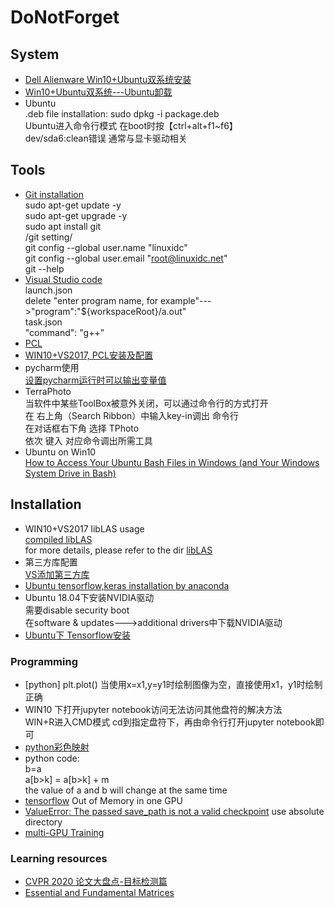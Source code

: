 # DoNotForget

## System
* [Dell Alienware Win10+Ubuntu双系统安装](https://www.dell.com/support/article/cn/zh/cnbsd1/sln308010/ubuntu-win10%E5%8F%8C%E7%B3%BB%E7%BB%9F%E5%AE%89%E8%A3%85%E6%95%99%E7%A8%8B?lang=zh)
* [Win10+Ubuntu双系统---Ubuntu卸载](https://www.cnblogs.com/xia-Autumn/p/6294055.html)
* Ubuntu
<br> .deb file installation: sudo  dpkg  -i  package.deb
<br> Ubuntu进入命令行模式 在boot时按【ctrl+alt+f1~f6】
<br> dev/sda6:clean错误 通常与显卡驱动相关


## Tools
* [Git installation](https://www.linuxidc.com/Linux/2018-05/152610.htm)
<br>sudo apt-get update -y
<br>sudo apt-get upgrade -y
<br>sudo apt install git
<br>/git setting/
<br>git config --global user.name "linuxidc"
<br>git config --global user.email "root@linuxidc.net"
<br>git --help
* [Visual Studio code](https://code.visualstudio.com/)
<br>launch.json
<br>delete "enter program name, for example"--->"program":"${workspaceRoot}/a.out"
<br>task.json
<br>"command": "g++"
* [PCL](https://blog.csdn.net/mush_room/article/details/78339578)
* [WIN10+VS2017, PCL安装及配置](https://blog.csdn.net/weixin_41991128/article/details/83864713)
* pycharm使用
<br>[设置pycharm运行时可以输出变量值](https://blog.csdn.net/qq_15969343/article/details/79895761)
* TerraPhoto
<br> 当软件中某些ToolBox被意外关闭，可以通过命令行的方式打开
<br> 在 右上角（Search Ribbon）中输入key-in调出 命令行
<br> 在对话框右下角 选择 TPhoto
<br> 依次 键入 对应命令调出所需工具
* Ubuntu on Win10
<br> [How to Access Your Ubuntu Bash Files in Windows (and Your Windows System Drive in Bash)](https://www.howtogeek.com/261383/how-to-access-your-ubuntu-bash-files-in-windows-and-your-windows-system-drive-in-bash/)

## Installation
* WIN10+VS2017 libLAS usage
<br> [compiled libLAS](https://blog.csdn.net/qq_22170875/article/details/89425358)
<br> for more details, please refer to the dir [libLAS](https://github.com/JiahaoXia/DoNotForget/tree/master/libLAS)
* 第三方库配置
<br> [VS添加第三方库](https://blog.csdn.net/i_chaoren/article/details/77893527)
* [Ubuntu tensorflow,keras installation by anaconda](https://blog.csdn.net/weixin_39954229/article/details/79961172)
* Ubuntu 18.04下安装NVIDIA驱动
<br> 需要disable security boot
<br> 在software & updates--->additional drivers中下载NVIDIA驱动
* [Ubuntu下 Tensorflow安装](https://www.tensorflow.org/install/gpu)

### Programming
* [python] plt.plot() 当使用x=x1,y=y1时绘制图像为空，直接使用x1，y1时绘制正确
* WIN10 下打开jupyter notebook访问无法访问其他盘符的解决方法
<br> WIN+R进入CMD模式 cd到指定盘符下，再由命令行打开jupyter notebook即可
* [python彩色映射](https://blog.csdn.net/guduruyu/article/details/60868501)
* python code: 
<br> b=a
<br> a[b>k] = a[b>k] + m
<br> the value of a and b will change at the same time
* [tensorflow](https://www.zhihu.com/question/57308628/answer/1353318151) Out of Memory in one GPU
* [ValueError: The passed save_path is not a valid checkpoint](https://blog.csdn.net/qq_37764129/article/details/93979561) use absolute directory
* [multi-GPU Training](https://wizardforcel.gitbooks.io/tensorflow-examples-aymericdamien/content/6.2_multigpu_cnn.html)

### Learning resources
* [CVPR 2020 论文大盘点-目标检测篇](https://mp.weixin.qq.com/s/Qg-ZoRKtIsq4NYNekS326g)
* [Essential and Fundamental Matrices](http://www.cse.psu.edu/~rtc12/CSE486/lecture19.pdf)
